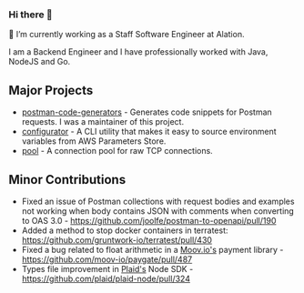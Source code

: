 ### Hi there 👋

💼 I’m currently working as a Staff Software Engineer at Alation.

I am a Backend Engineer and I have professionally worked with Java, NodeJS and Go.

## Major Projects

- [postman-code-generators](https://github.com/postmanlabs/postman-code-generators) - Generates code snippets for Postman requests. I was a maintainer of this project.
- [configurator](https://github.com/banknovo/configurator) - A CLI utility that makes it easy to source environment variables from AWS Parameters Store.
- [pool](https://github.com/banknovo/pool) - A connection pool for raw TCP connections.

## Minor Contributions

- Fixed an issue of Postman collections with request bodies and examples not working when body contains JSON with comments when converting to OAS 3.0 - https://github.com/joolfe/postman-to-openapi/pull/190
- Added a method to stop docker containers in terratest: https://github.com/gruntwork-io/terratest/pull/430
- Fixed a bug related to float arithmetic in a [Moov.io's](https://moov.io/) payment library - https://github.com/moov-io/paygate/pull/487
- Types file improvement in [Plaid's](https://plaid.com/) Node SDK - https://github.com/plaid/plaid-node/pull/324
